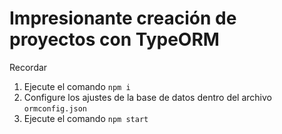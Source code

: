 # Impresionante creación de proyectos con TypeORM

Recordar

1. Ejecute el comando `npm i`
2. Configure los ajustes de la base de datos dentro del archivo `ormconfig.json`
3. Ejecute el comando `npm start`